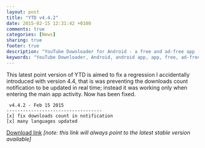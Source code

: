 ```yaml
---
layout: post
title: "YTD v4.4.2"
date: 2015-02-15 12:31:42 +0100
comments: true
categories: [News]
sharing: true
footer: true
description: "YouTube Downloader for Android - a free and ad-free app - new version"
keywords: "YouTube Downloader, Android, android app, app, free, ad-free, no ads, dentex, video, YouTube, downloader, FFmpeg, audio, music, video, extraction, mp3, easy, dentex, 1080p, 720p, HD, 3gp, webm, mp4, m4a, ogg, flv"
---
```

This latest point version of YTD is aimed to fix a regression I accidentally introduced with version 4.4, that is was preventing the downloads count notification to be updated in real time; instead it was working only when entering the main app activity. Now has been fixed.

     v4.4.2 - Feb 15 2015
    -----------------------------------
    [x] fix downloads count in notification
    [x] many languages updated

[Download link](http://dentex.github.io/files/apk/latest/dentex.youtube.downloader.apk) *[note: this link will always point to the latest stable version available]*
